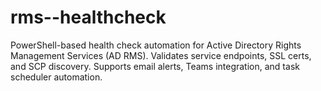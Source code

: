 # rms--healthcheck
PowerShell-based health check automation for Active Directory Rights Management Services (AD RMS). Validates service endpoints, SSL certs, and SCP discovery. Supports email alerts, Teams integration, and task scheduler automation.
